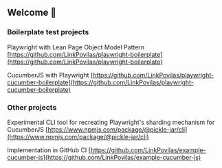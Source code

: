 ## Welcome 👋

### Boilerplate test projects

Playwright with Lean Page Object Model Pattern [https://github.com/LinkPovilas/playwright-boilerplate](https://github.com/LinkPovilas/playwright-boilerplate)

CucumberJS with Playwright [https://github.com/LinkPovilas/playwright-cucumber-boilerplate](https://github.com/LinkPovilas/playwright-cucumber-boilerplate)

### Other projects

Experimental CLI tool for recreating Playwright's sharding mechanism for CucumberJS [https://www.npmjs.com/package/@pickle-jar/cli](https://www.npmjs.com/package/@pickle-jar/cli)

Implementation in GitHub CI [https://github.com/LinkPovilas/example-cucumber-js](https://github.com/LinkPovilas/example-cucumber-js)
